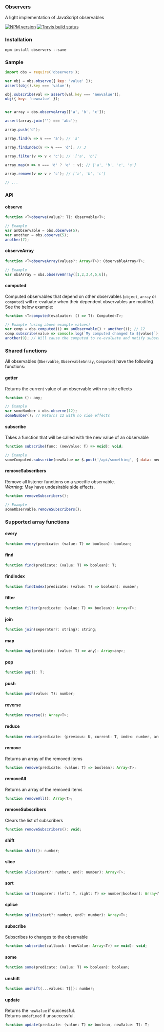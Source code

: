 ### Observers
A light implementation of JavaScript observables



[![NPM version](http://img.shields.io/npm/v/observers.svg?style=flat)](https://www.npmjs.org/package/observers)
[![Travis build status](https://travis-ci.org/Seikho/observers.svg?branch=master)](https://travis-ci.org/Seikho/observers)

### Installation
```
npm install observers --save
```

### Sample

```javascript
import obs = require('observers');

var obj = obs.observe({ key: 'value' });
assert(obj().key === 'value');

obj.subscribe(val => assert(val.key === 'newvalue'));
obj({ key: 'newvalue' }); 


var array = obs.observeArray(['a', 'b', 'c']);

assert(array.join('') === 'abc');

array.push('d');

array.find(v => v === 'a'); // 'a'

array.findIndex(v => v === 'd'); // 3

array.filter(v => v < 'c'); // '['a', 'b']

array.map(v => v === 'd' ? 'e' : v); // ['a', 'b', 'c', 'e']

array.remove(v => v > 'c'); // ['a', 'b', 'c']

// ...

```

### API

#### observe
```javascript
function <T>observe(value?: T): Observable<T>;

// Example
var anObservable = obs.observe(5);
var another = obs.observe(5);
another(7);
```

#### observeArray
```javascript
function <T>observeArray(values?: Array<T>): ObservableArray<T>;

// Example
var obsArray = obs.observeArray([1,2,3,4,5,6]);
```

#### computed
Computed observables that depend on other observables (`object`, `array` or `computed`) will re-evaluate 
when their dependent observables are modifed.  
See the below example:
```javascript
function <T>computed(evaluator: () => T): Computed<T>;

// Example (using above example values)
var comp = obs.computed(() => anObservable() + another()); // 12
comp.subscribe(value => console.log(`My computed changed to ${value}`);
another(9); // Will cause the computed to re-evaluate and notify subscribers 
```

### Shared functions
All observables (`Obervable`, `ObservableArray`, `Computed`) have the following functions:

#### getter
Returns the current value of an observable with no side effects
```javascript
function (): any;

// Example
var someNumber = obs.observe(12);
someNumber(); // Returns 12 with no side effects
```

#### subscribe
Takes a function that will be called with the new value of an observable
```javascript
function subscribe(func: (newValue: T) => void): void;

// Example
someComputed.subscribe(newValue => $.post('/api/something', { data: newValue });
```

#### removeSubscribers
Remove all listener functions on a specific observable.  
*Warning*: May have undesirable side effects.
```javascript
function removeSubscribers();

// Example
someObservable.removeSubscribers();
```

### Supported array functions

#### every
```javascript
function every(predicate: (value: T) => boolean): boolean;
```
#### find
```javascript
function find(predicate: (value: T) => boolean): T;
```
#### findIndex
```javascript
function findIndex(predicate: (value: T) => boolean): number;
```
#### filter
```javascript
function filter(predicate: (value: T) => boolean): Array<T>;
```
#### join
```javascript
function join(seperator?: string): string;
```

#### map
```javascript
function map(predicate: (value: T) => any): Array<any>;
```
#### pop
```javascript
function pop(): T;
```

#### push
```javascript
function push(value: T): number;
```

#### reverse
```javascript
function reverse(): Array<T>;
```

#### reduce
```javascript
function reduce(predicate: (previous: U, current: T, index: number, array: Array<T>) => U): U;
```

#### remove
Returns an array of the removed items
```javascript
function remove(predicate: (value: T) => boolean): Array<T>;
```

#### removeAll
Returns an array of the removed items
```javascript
function removeAll(): Array<T>;
```

#### removeSubscribers
Clears the list of subscribers
```javascript
function removeSubscribers(): void;
```

#### shift
```javascript
function shift(): number;
```

#### slice
```javascript
function slice(start?: number, end?: number): Array<T>;
```

#### sort
```javascript
function sort(comparer: (left: T, right: T) => number|boolean): Array<T>;
```

#### splice
```javascript
function splice(start?: number, end?: number): Array<T>;
```

#### subscribe
Subscribes to changes to the observable
```javascript
function subscribe(callback: (newValue: Array<T>) => void): void;
```

#### some
```javascript
function some(predicate: (value: T) => boolean): boolean;
```

#### unshift
```javascript
function unshift(...values: T[]): number;
```

#### update
Returns the `newValue` if successful.  
Returns `undefined` if unsuccessful.
```javascript
function update(predicate: (value: T) => boolean, newValue: T): T;
```